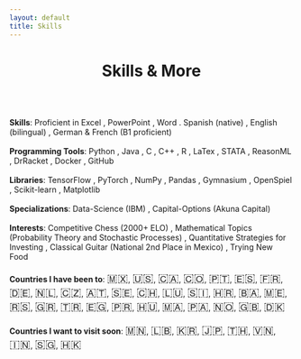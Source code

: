 ```yaml
---
layout: default
title: Skills 
---
```


<div class="center">
    <h1> Skills & More</h1>
</div>
<br>
<br>

**Skills**: Proficient in Excel <i class="fas fa-file-excel excel-icon"></i>, PowerPoint <i class="fas fa-file-powerpoint powerpoint-icon"></i>, Word <i class="fas fa-file-word word-icon"></i>. Spanish (native) <i class="fas fa-globe spanish-icon"></i>, English (bilingual) <i class="fas fa-globe english-icon"></i>, German & French (B1 proficient) <i class="fas fa-globe german-icon"></i>  
<br>
**Programming Tools**: Python <i class="fab fa-python python-icon"></i>, Java <i class="fab fa-java java-icon"></i>, C <i class="fas fa-code c-icon"></i>, C++ <i class="fas fa-code cpp-icon"></i>, R <i class="fab fa-r-project r-icon"></i>, LaTex <i class="fas fa-file-alt latex-icon"></i>, STATA <i class="fas fa-chart-bar stata-icon"></i>, ReasonML <i class="fas fa-code reasonml-icon"></i>, DrRacket <i class="fas fa-code drracket-icon"></i>, Docker <i class="fab fa-docker docker-icon"></i>, GitHub <i class="fab fa-github github-icon"></i>  
<br>
**Libraries**: TensorFlow <i class="fas fa-brain tensorflow-icon"></i>, PyTorch <i class="fas fa-flask pytorch-icon"></i>, NumPy <i class="fas fa-square-root-alt numpy-icon"></i>, Pandas <i class="fas fa-database pandas-icon"></i>, Gymnasium <i class="fas fa-running gymnasium-icon"></i>, OpenSpiel <i class="fas fa-chess openspiel-icon"></i>, Scikit-learn <i class="fas fa-graduation-cap scikit-icon"></i>, Matplotlib <i class="fas fa-chart-line matplotlib-icon"></i>  
<br>
**Specializations**: Data-Science (IBM) <i class="fas fa-database ibm-icon"></i>, Capital-Options (Akuna Capital) <i class="fas fa-chart-line akuna-icon"></i>  
<br>
**Interests**: Competitive Chess (2000+ ELO) <i class="fas fa-chess chess-icon"></i>, Mathematical Topics (Probability Theory and Stochastic Processes) <i class="fas fa-superscript math-icon"></i>, Quantitative Strategies for Investing <i class="fas fa-chart-line investing-icon"></i>, Classical Guitar (National 2nd Place in Mexico) <i class="fas fa-guitar guitar-icon"></i>, Trying New Food <i class="fas fa-utensils food-icon"></i>  
<br>
**Countries I have been to**: <span class="flag">🇲🇽</span>, <span class="flag">🇺🇸</span>, <span class="flag">🇨🇦</span>, <span class="flag">🇨🇴</span>, <span class="flag">🇵🇹</span>, <span class="flag">🇪🇸</span>, <span class="flag">🇫🇷</span>, <span class="flag">🇩🇪</span>, <span class="flag">🇳🇱</span>, <span class="flag">🇨🇿</span>, <span class="flag">🇦🇹</span>, <span class="flag">🇸🇪</span>, <span class="flag">🇨🇭</span>, <span class="flag">🇱🇺</span>, <span class="flag">🇸🇮</span>, <span class="flag">🇭🇷</span>, <span class="flag">🇧🇦</span>, <span class="flag">🇲🇪</span>, <span class="flag">🇷🇸</span>, <span class="flag">🇬🇷</span>, <span class="flag">🇹🇷</span>, <span class="flag">🇪🇬</span>, <span class="flag">🇵🇷</span>, <span class="flag">🇭🇺</span>, <span class="flag">🇲🇦</span>, <span class="flag">🇵🇦</span>, <span class="flag">🇳🇴</span>, <span class="flag">🇬🇧</span>, <span class="flag">🇩🇰</span>  
<br>
**Countries I want to visit soon**: <span class="flag">🇲🇳</span>, <span class="flag">🇱🇧</span>, <span class="flag">🇰🇷</span>, <span class="flag">🇯🇵</span>, <span class="flag">🇹🇭</span>, <span class="flag">🇻🇳</span>, <span class="flag">🇮🇳</span>, <span class="flag">🇸🇬</span>, <span class="flag">🇭🇰</span>

<style>
    .center {
        text-align: center;
    }
    .excel-icon {
        color: #217346;
    }
    .powerpoint-icon {
        color: #D24726;
    }
    .word-icon {
        color: #2B579A;
    }
    .spanish-icon, .english-icon, .german-icon {
        color: #FFCC00;
    }
    .python-icon {
        color: #3776AB;
    }
    .java-icon {
        color: #007396;
    }
    .c-icon {
        color: #A8B9CC;
    }
    .cpp-icon {
        color: #00599C;
    }
    .r-icon {
        color: #276DC3;
    }
    .latex-icon {
        color: #008080;
    }
    .stata-icon {
        color: #1A5276;
    }
    .reasonml-icon {
        color: #DB7093;
    }
    .drracket-icon {
        color: #1E90FF;
    }
    .docker-icon {
        color: #2496ED;
    }
    .github-icon {
        color: #181717;
    }
    .tensorflow-icon, .pytorch-icon, .numpy-icon, .pandas-icon, .gymnasium-icon, .openspiel-icon, .scikit-icon, .matplotlib-icon {
        color: #FF6600;
    }
    .ibm-icon {
        color: #006699;
    }
    .akuna-icon {
        color: #2ECC71;
    }
    .flag {
        font-size: 1.5em;
    }
    .chess-icon {
        color: #000;
    }
    .math-icon {
        color: #6A0DAD;
    }
    .investing-icon {
        color: #2ECC71;
    }
    .guitar-icon {
        color: #FF6347;
    }
    .food-icon {
        color: #FF4500;
    }
</style>
